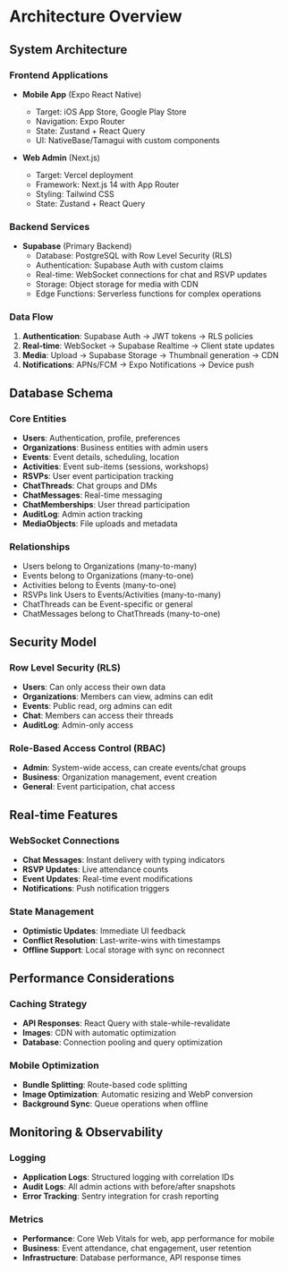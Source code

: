 # Architecture Overview

## System Architecture

### Frontend Applications
- **Mobile App** (Expo React Native)
  - Target: iOS App Store, Google Play Store
  - Navigation: Expo Router
  - State: Zustand + React Query
  - UI: NativeBase/Tamagui with custom components

- **Web Admin** (Next.js)
  - Target: Vercel deployment
  - Framework: Next.js 14 with App Router
  - Styling: Tailwind CSS
  - State: Zustand + React Query

### Backend Services
- **Supabase** (Primary Backend)
  - Database: PostgreSQL with Row Level Security (RLS)
  - Authentication: Supabase Auth with custom claims
  - Real-time: WebSocket connections for chat and RSVP updates
  - Storage: Object storage for media with CDN
  - Edge Functions: Serverless functions for complex operations

### Data Flow
1. **Authentication**: Supabase Auth → JWT tokens → RLS policies
2. **Real-time**: WebSocket → Supabase Realtime → Client state updates
3. **Media**: Upload → Supabase Storage → Thumbnail generation → CDN
4. **Notifications**: APNs/FCM → Expo Notifications → Device push

## Database Schema

### Core Entities
- **Users**: Authentication, profile, preferences
- **Organizations**: Business entities with admin users
- **Events**: Event details, scheduling, location
- **Activities**: Event sub-items (sessions, workshops)
- **RSVPs**: User event participation tracking
- **ChatThreads**: Chat groups and DMs
- **ChatMessages**: Real-time messaging
- **ChatMemberships**: User thread participation
- **AuditLog**: Admin action tracking
- **MediaObjects**: File uploads and metadata

### Relationships
- Users belong to Organizations (many-to-many)
- Events belong to Organizations (many-to-one)
- Activities belong to Events (many-to-one)
- RSVPs link Users to Events/Activities (many-to-many)
- ChatThreads can be Event-specific or general
- ChatMessages belong to ChatThreads (many-to-one)

## Security Model

### Row Level Security (RLS)
- **Users**: Can only access their own data
- **Organizations**: Members can view, admins can edit
- **Events**: Public read, org admins can edit
- **Chat**: Members can access their threads
- **AuditLog**: Admin-only access

### Role-Based Access Control (RBAC)
- **Admin**: System-wide access, can create events/chat groups
- **Business**: Organization management, event creation
- **General**: Event participation, chat access

## Real-time Features

### WebSocket Connections
- **Chat Messages**: Instant delivery with typing indicators
- **RSVP Updates**: Live attendance counts
- **Event Updates**: Real-time event modifications
- **Notifications**: Push notification triggers

### State Management
- **Optimistic Updates**: Immediate UI feedback
- **Conflict Resolution**: Last-write-wins with timestamps
- **Offline Support**: Local storage with sync on reconnect

## Performance Considerations

### Caching Strategy
- **API Responses**: React Query with stale-while-revalidate
- **Images**: CDN with automatic optimization
- **Database**: Connection pooling and query optimization

### Mobile Optimization
- **Bundle Splitting**: Route-based code splitting
- **Image Optimization**: Automatic resizing and WebP conversion
- **Background Sync**: Queue operations when offline

## Monitoring & Observability

### Logging
- **Application Logs**: Structured logging with correlation IDs
- **Audit Logs**: All admin actions with before/after snapshots
- **Error Tracking**: Sentry integration for crash reporting

### Metrics
- **Performance**: Core Web Vitals for web, app performance for mobile
- **Business**: Event attendance, chat engagement, user retention
- **Infrastructure**: Database performance, API response times
